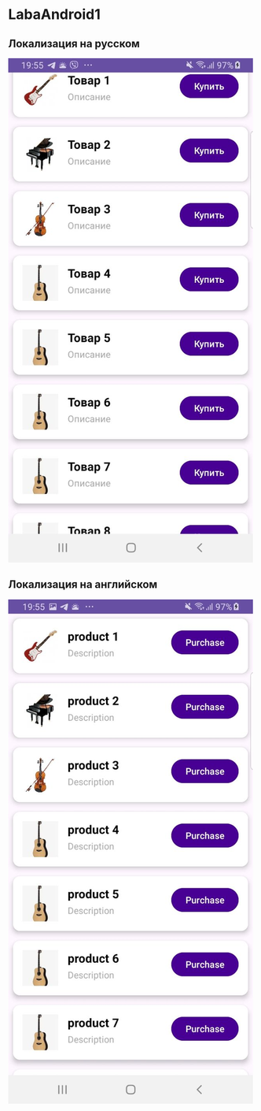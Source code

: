 # LabaAndroid1


## Локализация на русском

![img.png](app/src/main/res/drawable/rulocale.jpg)

## Локализация на английском

![img_2.png](app/src/main/res/drawable/enlocale.jpg)
